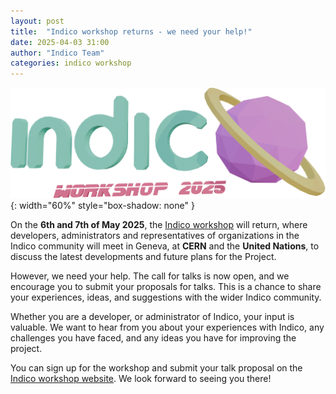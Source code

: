 ```yaml
---
layout: post
title:  "Indico workshop returns - we need your help!"
date: 2025-04-03 31:00
author: "Indico Team"
categories: indico workshop
---
```


![](/assets/2025-04-02-indico-workshop-2025/workshop_2025.png){: width="60%" style="box-shadow: none" }


On the **6th and 7th of May 2025**, the [Indico workshop](https://indico.cern.ch/e/indico-workshop/2025) will return, where developers, administrators and representatives of organizations in the Indico community will meet in Geneva, at **CERN** and the **United Nations**, to discuss the latest developments and future plans for the Project.

However, we need your help. The call for talks is now open, and we encourage you to submit your proposals for talks. This is a chance to share your experiences, ideas, and suggestions with the wider Indico community.

Whether you are a developer, or administrator of Indico, your input is valuable. We want to hear from you about your experiences with Indico, any challenges you have faced, and any ideas you have for improving the project.

You can sign up for the workshop and submit your talk proposal on the [Indico workshop website](https://indico.cern.ch/e/indico-workshop/2025). We look forward to seeing you there!
